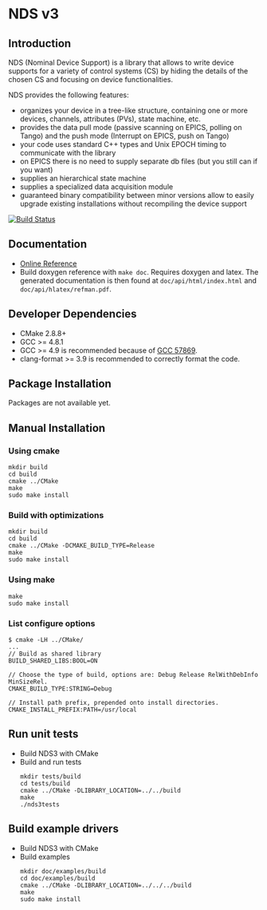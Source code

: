 # NDS v3

## Introduction

NDS (Nominal Device Support) is a library that allows to write device supports
for a variety of control systems (CS) by hiding the details of the chosen CS
and focusing on device functionalities.

NDS provides the following features:

- organizes your device in a tree-like structure, containing one or more
  devices, channels, attributes (PVs), state machine, etc.
- provides the data pull mode (passive scanning on EPICS, polling on Tango) and
  the push mode (Interrupt on EPICS, push on Tango)
- your code uses standard C++ types and Unix EPOCH timing to communicate with
  the library
- on EPICS there is no need to supply separate db files (but you still can if
  you want)
- supplies an hierarchical state machine
- supplies a specialized data acquisition module
- guaranteed binary compatibility between minor versions allow to easily
  upgrade existing installations without recompiling the device support

[![Build Status](https://travis-ci.org/Cosylab/nds3.svg?branch=master)](https://travis-ci.org/Cosylab/nds3)

## Documentation

- [Online Reference](https://cosylab.github.io/nds3/)
- Build doxygen reference with `make doc`. Requires doxygen and latex. The
  generated documentation is then found at `doc/api/html/index.html` and
  `doc/api/hlatex/refman.pdf`.

## Developer Dependencies

* CMake 2.8.8+
* GCC >= 4.8.1
* GCC >= 4.9 is recommended because of [GCC 57869](https://gcc.gnu.org/bugzilla/show_bug.cgi?id=57869).
* clang-format >= 3.9 is recommended to correctly format the code.

## Package Installation

Packages are not available yet.

## Manual Installation

### Using cmake

```
mkdir build
cd build
cmake ../CMake
make
sudo make install
```

### Build with optimizations

```
mkdir build
cd build
cmake ../CMake -DCMAKE_BUILD_TYPE=Release
make
sudo make install
```

### Using make

```
make
sudo make install
```

### List configure options

```
$ cmake -LH ../CMake/
...
// Build as shared library
BUILD_SHARED_LIBS:BOOL=ON

// Choose the type of build, options are: Debug Release RelWithDebInfo MinSizeRel.
CMAKE_BUILD_TYPE:STRING=Debug

// Install path prefix, prepended onto install directories.
CMAKE_INSTALL_PREFIX:PATH=/usr/local
```

## Run unit tests

- Build NDS3 with CMake
- Build and run tests
    ```
    mkdir tests/build
    cd tests/build
    cmake ../CMake -DLIBRARY_LOCATION=../../build
    make
    ./nds3tests
    ```
## Build example drivers

- Build NDS3 with CMake
- Build examples
    ```
    mkdir doc/examples/build
    cd doc/examples/build
    cmake ../CMake -DLIBRARY_LOCATION=../../../build
    make
    sudo make install
    ```
